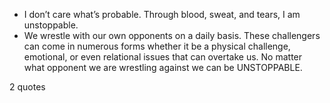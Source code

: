  - I don’t care what’s probable. Through blood, sweat, and tears, I am unstoppable.
 - We wrestle with our own opponents on a daily basis. These challengers can come in numerous forms whether it be a physical challenge, emotional, or even relational issues that can overtake us. No matter what opponent we are wrestling against we can be UNSTOPPABLE.

2 quotes